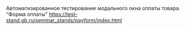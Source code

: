Автоматизированное тестирование модального окна оплаты товара.
“Форма оплаты”
https://test-stand.gb.ru/seminar_stands/payform/index.html
